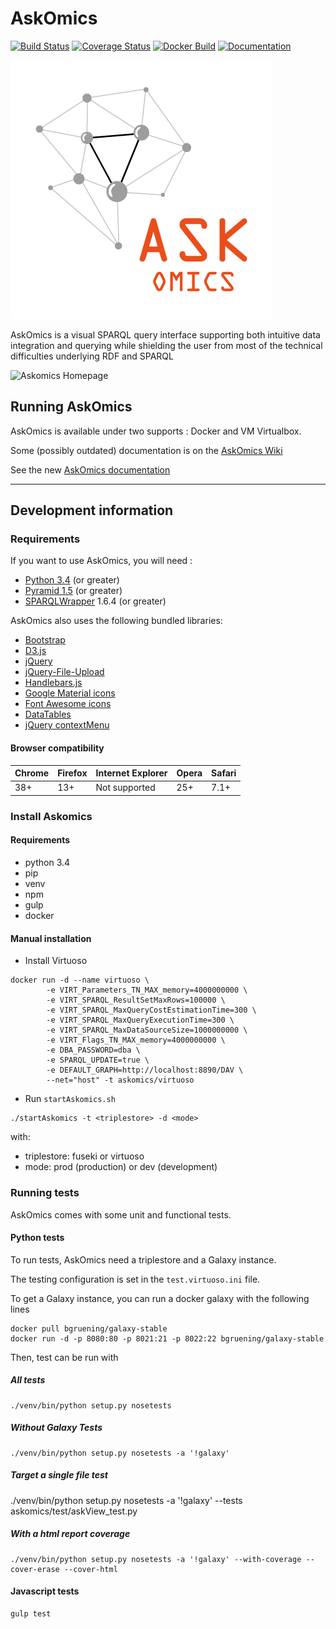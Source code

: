 # AskOmics

[![Build Status](https://travis-ci.org/askomics/askomics.svg?branch=master)](https://travis-ci.org/askomics/askomics)
[![Coverage Status](https://coveralls.io/repos/github/askomics/askomics/badge.svg?branch=federation)](https://coveralls.io/github/askomics/askomics?branch=master)
[![Docker Build](https://img.shields.io/docker/pulls/askomics/askomics.svg)](https://hub.docker.com/r/askomics/askomics/)
[![Documentation](https://readthedocs.org/projects/askomics/badge/?version=latest)](http://askomics.readthedocs.io/en/latest/?badge=latest)

![Askomics logo](static/askomics.png)

AskOmics is a visual SPARQL query interface supporting both intuitive data integration and querying while shielding the user from most of the technical difficulties underlying RDF and SPARQL

![Askomics Homepage](static/askomics_home.png)

## Running AskOmics

AskOmics is available under two supports : Docker and VM Virtualbox.

Some (possibly outdated) documentation is on the [AskOmics Wiki](https://github.com/askomics/askomics/wiki)

See the new [AskOmics documentation](https://askomics.readthedocs.io/)

------------------

## Development information

### Requirements

If you want to use AskOmics, you will need :

* [Python 3.4](https://www.python.org/downloads/) (or greater)
* [Pyramid 1.5](http://www.pylonsproject.org) (or greater)
* [SPARQLWrapper](https://rdflib.github.io/sparqlwrapper/) 1.6.4 (or greater)

AskOmics also uses the following bundled libraries:

* [Bootstrap](http://getbootstrap.com)
* [D3.js](http://d3js.org)
* [jQuery](http://jquery.com)
* [jQuery-File-Upload](https://github.com/blueimp/jQuery-File-Upload)
* [Handlebars.js](http://handlebarsjs.com/)
* [Google Material icons](https://design.google.com/icons/)
* [Font Awesome icons](http://fontawesome.io/icons/)
* [DataTables](https://datatables.net/)
* [jQuery contextMenu](http://swisnl.github.io/jQuery-contextMenu/index.html)

#### Browser compatibility

| Chrome | Firefox | Internet Explorer | Opera | Safari |
|---|---|---|---|---|
| 38+  | 13+  | Not supported  | 25+  |  7.1+ |

### Install Askomics

#### Requirements

+ python 3.4
+ pip
+ venv
+ npm
+ gulp
+ docker

#### Manual installation

+ Install  Virtuoso

```
docker run -d --name virtuoso \
        -e VIRT_Parameters_TN_MAX_memory=4000000000 \
        -e VIRT_SPARQL_ResultSetMaxRows=100000 \
        -e VIRT_SPARQL_MaxQueryCostEstimationTime=300 \
        -e VIRT_SPARQL_MaxQueryExecutionTime=300 \
        -e VIRT_SPARQL_MaxDataSourceSize=1000000000 \
        -e VIRT_Flags_TN_MAX_memory=4000000000 \
        -e DBA_PASSWORD=dba \
        -e SPARQL_UPDATE=true \
        -e DEFAULT_GRAPH=http://localhost:8890/DAV \
        --net="host" -t askomics/virtuoso
```

+ Run `startAskomics.sh`

```
./startAskomics -t <triplestore> -d <mode>
```

with:

+ triplestore: fuseki or virtuoso
+ mode: prod (production) or dev (development)


### Running tests

AskOmics comes with some unit and functional tests.

#### Python tests

To run tests, AskOmics need a triplestore and a Galaxy instance.

The testing configuration is set in the `test.virtuoso.ini` file.

To get a Galaxy instance, you can run a docker galaxy with the following lines

    docker pull bgruening/galaxy-stable
    docker run -d -p 8080:80 -p 8021:21 -p 8022:22 bgruening/galaxy-stable

Then, test can be run with

##### All tests

```
./venv/bin/python setup.py nosetests
```

##### Without Galaxy Tests
```
./venv/bin/python setup.py nosetests -a '!galaxy'
```
##### Target a single file test

./venv/bin/python setup.py nosetests -a '!galaxy' --tests askomics/test/askView_test.py

##### With a html report coverage

```
./venv/bin/python setup.py nosetests -a '!galaxy' --with-coverage --cover-erase --cover-html
```

#### Javascript tests

```
gulp test
```

